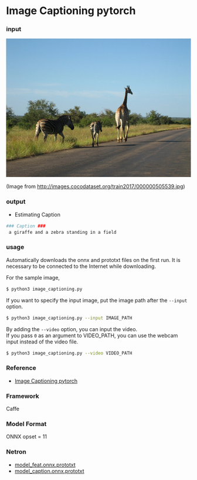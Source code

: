 # Image Captioning pytorch

### input

![Input](demo.jpg)

(Image from http://images.cocodataset.org/train2017/000000505539.jpg)

### output
- Estimating Caption
```bash
### Caption ###
 a giraffe and a zebra standing in a field
```

### usage
Automatically downloads the onnx and prototxt files on the first run.
It is necessary to be connected to the Internet while downloading.

For the sample image,
``` bash
$ python3 image_captioning.py
```

If you want to specify the input image, put the image path after the `--input` option.  
```bash
$ python3 image_captioning.py --input IMAGE_PATH
```

By adding the `--video` option, you can input the video.   
If you pass `0` as an argument to VIDEO_PATH, you can use the webcam input instead of the video file.
```bash
$ python3 image_captioning.py --video VIDEO_PATH
```

### Reference

- [Image Captioning pytorch](https://github.com/ruotianluo/ImageCaptioning.pytorch)

### Framework

Caffe

### Model Format

ONNX opset = 11

### Netron

- [model_feat.onnx.prototxt](https://netron.app/?url=https://storage.googleapis.com/ailia-models/image_captioning_pytorch/model_feat.onnx.prototxt)
- [model_caption.onnx.prototxt](https://netron.app/?url=https://storage.googleapis.com/ailia-models/image_captioning_pytorch/model_caption.onnx.prototxt)
